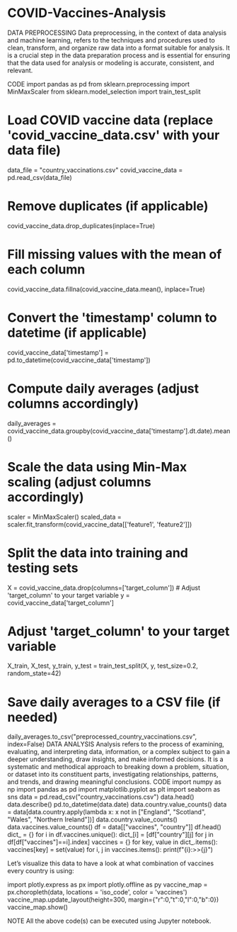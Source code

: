 # COVID-Vaccines-Analysis
DATA PREPROCESSING
   Data preprocessing, in the context of data analysis and machine learning, refers to the techniques and procedures used to clean, transform, and organize raw data into a format suitable for analysis. It is a crucial step in the data preparation process and is essential for ensuring that the data used for analysis or modeling is accurate, consistent, and relevant.

CODE
import pandas as pd
from sklearn.preprocessing import MinMaxScaler
from sklearn.model_selection import train_test_split
# Load COVID vaccine data (replace 'covid_vaccine_data.csv' with your data file)
data_file = "country_vaccinations.csv"
covid_vaccine_data = pd.read_csv(data_file)
# Remove duplicates (if applicable)
covid_vaccine_data.drop_duplicates(inplace=True)
# Fill missing values with the mean of each column
covid_vaccine_data.fillna(covid_vaccine_data.mean(), inplace=True)
# Convert the 'timestamp' column to datetime (if applicable)
covid_vaccine_data['timestamp'] = pd.to_datetime(covid_vaccine_data['timestamp'])
# Compute daily averages (adjust columns accordingly)
daily_averages = covid_vaccine_data.groupby(covid_vaccine_data['timestamp'].dt.date).mean()
# Scale the data using Min-Max scaling (adjust columns accordingly)
scaler = MinMaxScaler()
scaled_data = scaler.fit_transform(covid_vaccine_data[['feature1', 'feature2']])
# Split the data into training and testing sets
X = covid_vaccine_data.drop(columns=['target_column']) # Adjust 'target_column' to your target
variable
y = covid_vaccine_data['target_column']
# Adjust 'target_column' to your target variable
X_train, X_test, y_train, y_test = train_test_split(X, y, test_size=0.2, random_state=42)
# Save daily averages to a CSV file (if needed)
daily_averages.to_csv("preprocessed_country_vaccinations.csv", index=False)
DATA ANALYSIS
Analysis refers to the process of examining, evaluating, and interpreting data, information, or a complex subject to gain a deeper understanding, draw insights, and make informed decisions. It is a systematic and methodical approach to breaking down a problem, situation, or dataset into its constituent parts, investigating relationships, patterns, and trends, and drawing meaningful conclusions.
CODE
import numpy as np
import pandas as pd
import matplotlib.pyplot as plt
import seaborn as sns
data = pd.read_csv("country_vaccinations.csv")
data.head()
data.describe()
pd.to_datetime(data.date)
data.country.value_counts()
data = data[data.country.apply(lambda x: x not in ["England", "Scotland", "Wales", "Northern Ireland"])]
data.country.value_counts()
data.vaccines.value_counts()
df = data[["vaccines", "country"]]
df.head()
dict_ = {}
for i in df.vaccines.unique():
  dict_[i] = [df["country"][j] for j in df[df["vaccines"]==i].index]
 vaccines = {}
for key, value in dict_.items():
  vaccines[key] = set(value)
for i, j in vaccines.items():
  print(f"{i}:>>{j}")

Let’s visualize this data to have a look at what combination of vaccines every country is using:

import plotly.express as px
import plotly.offline as py
 vaccine_map = px.choropleth(data, locations = 'iso_code', color = 'vaccines')
vaccine_map.update_layout(height=300, margin={"r":0,"t":0,"l":0,"b":0})
vaccine_map.show()

NOTE
All the above code(s) can be executed using Jupyter notebook.

